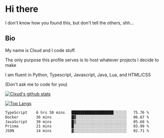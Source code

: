 

# Hi there
I don't know how you found this, but don't tell the others, shh...

## Bio
My name is Clxud and I code stuff.

The only purpose this profile serves is to host whatever projects I decide to make

I am fluent in Python, Typescript, Javascript, Java, Lua, and HTML/CSS



(Don't ask me to code for you)

[![Clxud's github stats](https://github-readme-stats.vercel.app/api?username=cloudwithax&count_private=true&theme=dark&show_icons=true)](https://github.com/anuraghazra/github-readme-stats) 

[![Top Langs](https://github-readme-stats.vercel.app/api/top-langs/?username=cloudwithax&theme=dark)](https://github.com/anuraghazra/github-readme-stats)

<!--START_SECTION:waka-->

```txt
TypeScript    6 hrs 50 mins   ███████████████████░░░░░░   75.76 %
Docker        36 mins         █▓░░░░░░░░░░░░░░░░░░░░░░░   06.67 %
JavaScript    30 mins         █▒░░░░░░░░░░░░░░░░░░░░░░░   05.60 %
Prisma        21 mins         █░░░░░░░░░░░░░░░░░░░░░░░░   03.99 %
JSON          14 mins         ▓░░░░░░░░░░░░░░░░░░░░░░░░   02.71 %
```

<!--END_SECTION:waka-->







